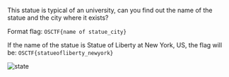 This statue is typical of an university, can you find out the name of the statue and the city where it exists?

Format flag: `OSCTF{name of statue_city}`

If the name of the statue is Statue of Liberty at New York, US, the flag will be: `OSCTF{statueofliberty_newyork}`

![state](https://github.com/1nv1sibl3/OS-CTF/assets/139480830/f099cd57-42b4-451b-8ffb-5e3de77309d9)
